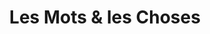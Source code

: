 ---
title: "Les Mots & les Choses"
url: /boulogne-billancourt/les-mots-und-les-choses/
shop: Bücher
---